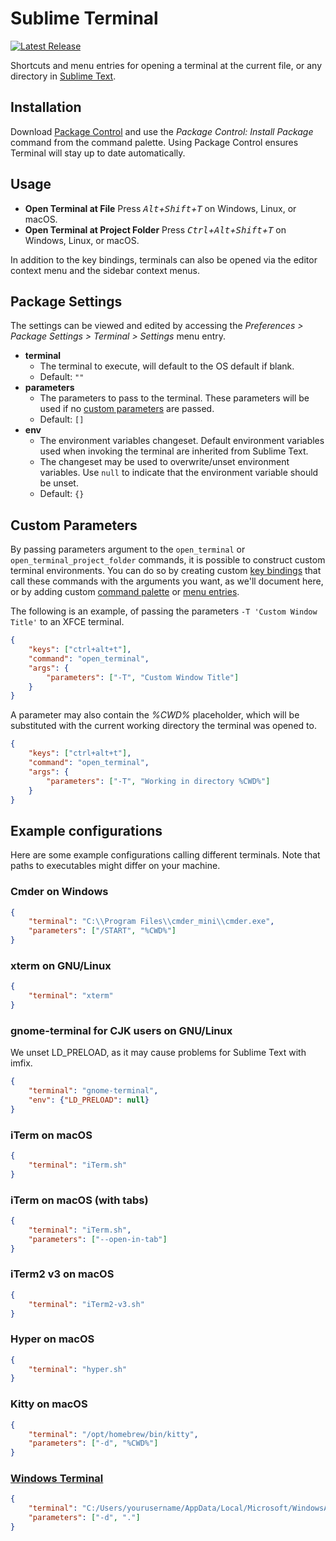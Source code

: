 # Sublime Terminal
[![Latest Release](https://img.shields.io/github/tag/CodeByZach/sublime_terminal.svg?label=version)](https://github.com/CodeByZach/sublime_terminal/releases)

Shortcuts and menu entries for opening a terminal at the current file, or any directory in [Sublime Text](http://sublimetext.com/).

## Installation

Download [Package Control](https://packagecontrol.io/) and use the *Package Control: Install Package* command from the command palette. Using Package Control ensures Terminal will stay up to date automatically.

## Usage

- **Open Terminal at File**
    Press *<kbd>Alt</kbd>+<kbd>Shift</kbd>+<kbd>T</kbd>* on Windows, Linux, or macOS.
- **Open Terminal at Project Folder**
    Press *<kbd>Ctrl</kbd>+<kbd>Alt</kbd>+<kbd>Shift</kbd>+<kbd>T</kbd>* on Windows, Linux, or macOS.

In addition to the key bindings, terminals can also be opened via the editor context menu and the sidebar context menus.

## Package Settings

The settings can be viewed and edited by accessing the *Preferences > Package Settings > Terminal > Settings* menu entry. 

- **terminal**
    - The terminal to execute, will default to the OS default if blank.
    - Default: `""`
- **parameters**
    - The parameters to pass to the terminal. These parameters will be used if no [custom parameters](#custom-parameters) are passed.
    - Default: `[]`
- **env**
    - The environment variables changeset. Default environment variables used when invoking the terminal are inherited from Sublime Text.
    - The changeset may be used to overwrite/unset environment variables. Use `null` to indicate that the environment variable should be unset.
    - Default: `{}`

## Custom Parameters

By passing parameters argument to the `open_terminal` or `open_terminal_project_folder` commands, it is possible to construct custom terminal environments. You can do so by creating custom [key bindings](https://www.sublimetext.com/docs/key_bindings.html) that call these commands with the arguments you want, as we'll document here, or by adding custom [command palette](https://docs.sublimetext.io/reference/command_palette.html) or [menu entries](https://docs.sublimetext.io/reference/menus.html). 

The following is an example, of passing the parameters `-T 'Custom Window Title'` to an XFCE terminal.

```json
{
    "keys": ["ctrl+alt+t"],
    "command": "open_terminal",
    "args": {
        "parameters": ["-T", "Custom Window Title"]
    }
}
```

A parameter may also contain the *%CWD%* placeholder, which will be substituted with the current working directory the terminal was opened to.

```json
{
    "keys": ["ctrl+alt+t"],
    "command": "open_terminal",
    "args": {
        "parameters": ["-T", "Working in directory %CWD%"]
    }
}
```

## Example configurations

Here are some example configurations calling different terminals. Note that paths to executables might differ on your machine.

### Cmder on Windows

```json
{
    "terminal": "C:\\Program Files\\cmder_mini\\cmder.exe",
    "parameters": ["/START", "%CWD%"]
}
```

### xterm on GNU/Linux

```json
{
    "terminal": "xterm"
}
```

### gnome-terminal for CJK users on GNU/Linux

We unset LD_PRELOAD, as it may cause problems for Sublime Text with imfix.

```json
{
    "terminal": "gnome-terminal",
    "env": {"LD_PRELOAD": null}
}
```
### iTerm on macOS

```json
{
    "terminal": "iTerm.sh"
}
```

### iTerm on macOS (with tabs)

```json
{
    "terminal": "iTerm.sh",
    "parameters": ["--open-in-tab"]
}
```

### iTerm2 v3 on macOS

```json
{
    "terminal": "iTerm2-v3.sh"
}
```

### Hyper on macOS

```json
{
    "terminal": "hyper.sh"
}
```

### Kitty on macOS

```json
{
    "terminal": "/opt/homebrew/bin/kitty",
    "parameters": ["-d", "%CWD%"]
}
```

### [Windows Terminal](https://github.com/microsoft/terminal)

```json
{
    "terminal": "C:/Users/yourusername/AppData/Local/Microsoft/WindowsApps/wt.exe",
    "parameters": ["-d", "."]
}
```